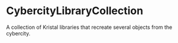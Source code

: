 # CybercityLibraryCollection
 A collection of Kristal libraries that recreate several objects from the cybercity.
